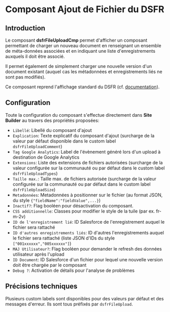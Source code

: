 # Composant Ajout de Fichier du **DSFR**

## Introduction

Le composant **dsfrFileUploadCmp** permet d'afficher un composant permettant de charger un nouveau document
en renseignant un ensemble de méta-données associées et en indiquant une liste d'enregistrements auxquels
il doit être associé.

Il permet également de simplement charger une nouvelle version d'un document existant (auquel cas les 
métadonnées et enregistrements liés ne sont pas modifiés).

Ce composant reprend l'affichage standard du DSFR (cf. [documentation](https://www.systeme-de-design.gouv.fr/elements-d-interface/composants/ajout-de-fichier)).
 

## Configuration

Toute la configuration du composant s'effectue directement dans **Site Builder** au travers des propriétés proposées:
* `Libellé`: Libellé du composant d'ajout
* `Explication`: Texte explicatif du composant d'ajout (surcharge de la valeur par défaut disponible dans le custom label `dsfrFileUploadComment`)
* `Tag Google Analytics`: Label de l'évènement généré lors d'un upload à destination de Google Analytics
* `Extensions`: Liste des extensions de fichiers autorisées (surcharge de la valeur configurée sur la communauté ou par défaut dans le custom label `dsfrFileUploadTypes`)
* `Taille max.`: Taille max. de fichiers autorisée (surcharge de la valeur configurée sur la communauté ou par défaut dans le custom label `dsfrFileUploadSize`)
* `Metadonnées`: Metadonnées à positionner sur le fichier (au format JSON, du style `{"fieldName":"fieldValue",...}`)
* `Inactif?`: Flag booléen pour désactivation du composant.
* `CSS additionnelle`: Classes pour modifier le style de la tuile (par ex. fr-m-2v)
* `ID de l'enregistrement lié`: ID Salesforce de l'enregistrement auquel le fichier sera rattaché
* `ID d'autres enregistrements liés`: ID d'autres l'enregistrements auquel le fichier sera rattaché (liste JSON d'IDs du style `["001xxxxxx","005xxxxxx"]`)
* `MAJ Utilisateur?`: Flag booléen pour demander le refresh des données utilisateur après l'upload
* `ID Document`: ID Salesforce d'un fichier pour lequel une nouvelle version doit être chargée par le composant
* `Debug ?`: Activation de détails pour l'analyse de problèmes


## Précisions techniques

Plusieurs custom labels sont disponibles pour des valeurs par défaut et des messages d'erreur. 
Ils sont tous préfixés par `dsfrFileUpload`.
